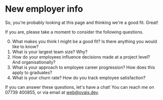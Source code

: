 # New employer info

So, you're probably looking at this page and thinking we're a good fit. Great!

If you are, please take a moment to consider the following questions.

0. What makes you think I might be a good fit? Is there anything you would like to know?
1. What is your largest team size? Why?
2. How do your employees influence decisions made at a project level? And organisationally?
3. What is your approach to employee career progression? How does this apply to graduates?
4. What is your churn rate? How do you track employee satisfaction?

If you can answer these questions, let's have a chat!
You can reach me on 07739 400855, or via email at web@ovais.dev.